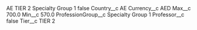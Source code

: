 <?xml version="1.0" encoding="UTF-8"?>
<CustomMetadata xmlns="http://soap.sforce.com/2006/04/metadata" xmlns:xsi="http://www.w3.org/2001/XMLSchema-instance" xmlns:xsd="http://www.w3.org/2001/XMLSchema">
    <label>AE TIER 2 Specialty Group 1</label>
    <protected>false</protected>
    <values>
        <field>Country__c</field>
        <value xsi:type="xsd:string">AE</value>
    </values>
    <values>
        <field>Currency__c</field>
        <value xsi:type="xsd:string">AED</value>
    </values>
    <values>
        <field>Max__c</field>
        <value xsi:type="xsd:double">700.0</value>
    </values>
    <values>
        <field>Min__c</field>
        <value xsi:type="xsd:double">570.0</value>
    </values>
    <values>
        <field>ProfessionGroup__c</field>
        <value xsi:type="xsd:string">Specialty Group 1</value>
    </values>
    <values>
        <field>Professor__c</field>
        <value xsi:type="xsd:boolean">false</value>
    </values>
    <values>
        <field>Tier__c</field>
        <value xsi:type="xsd:string">TIER 2</value>
    </values>
</CustomMetadata>

